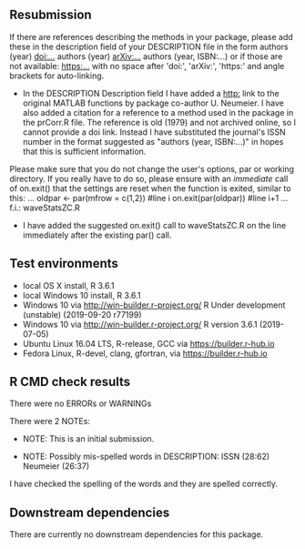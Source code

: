 ## Resubmission

If there are references describing the methods in your package, please 
add these in the description field of your DESCRIPTION file in the form
authors (year) <doi:...>
authors (year) <arXiv:...>
authors (year, ISBN:...)
or if those are not available: <https:...>
with no space after 'doi:', 'arXiv:', 'https:' and angle brackets for 
auto-linking.

* In the DESCRIPTION Description field I have added a <http:> link to the 
original MATLAB functions by package co-author U. Neumeier. I have also added a 
citation for a reference to a method used in the package in the prCorr.R file. 
The reference is old (1979) and not archived online, so I cannot provide a doi 
link. Instead I have substituted the journal's ISSN number in the format 
suggested as "authors (year, ISBN:...)" in hopes that this is sufficient 
information.


Please make sure that you do not change the user's options, par or 
working directory. If you really have to do so, please ensure with an 
*immediate* call of on.exit() that the settings are reset when the 
function is exited, similar to this:
...
oldpar <- par(mfrow = c(1,2)) #line i
on.exit(par(oldpar)) #line i+1
...
f.i.: waveStatsZC.R

* I have added the suggested on.exit() call to waveStatsZC.R on the line immediately after the existing par() call. 



## Test environments
* local OS X install, R 3.6.1
* local Windows 10 install, R 3.6.1 
* Windows 10 via http://win-builder.r-project.org/ R Under development (unstable) (2019-09-20 r77199)
* Windows 10 via http://win-builder.r-project.org/ R version 3.6.1 (2019-07-05)
* Ubuntu Linux 16.04 LTS, R-release, GCC via https://builder.r-hub.io
* Fedora Linux, R-devel, clang, gfortran, via https://builder.r-hub.io



## R CMD check results
There were no ERRORs or WARNINGs

There were 2 NOTEs:

* NOTE: This is an initial submission. 

* NOTE: Possibly mis-spelled words in DESCRIPTION:
  ISSN (28:62)
  Neumeier (26:37)

I have checked the spelling of the words and they are spelled correctly.


## Downstream dependencies
There are currently no downstream dependencies for this package.
